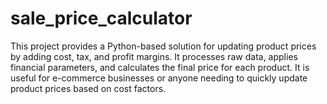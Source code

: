 # sale_price_calculator
This project provides a Python-based solution for updating product prices by adding cost, tax, and profit margins. It processes raw data, applies financial parameters, and calculates the final price for each product. It is useful for e-commerce businesses or anyone needing to quickly update product prices based on cost factors.
